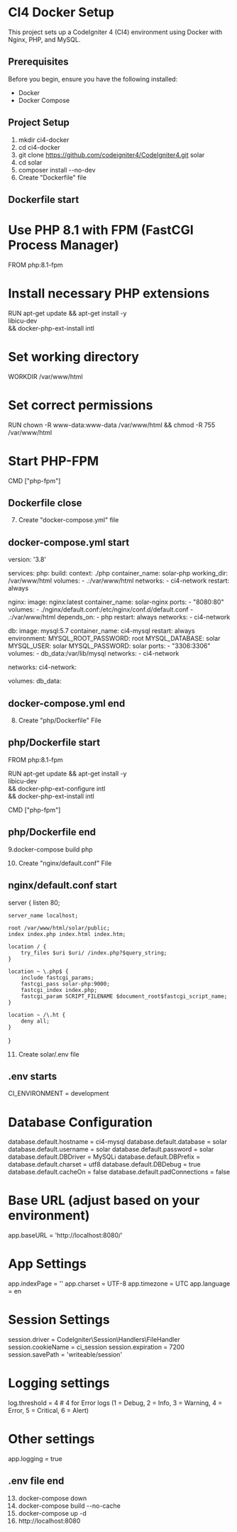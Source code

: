 # CI4 Docker Setup

This project sets up a CodeIgniter 4 (CI4) environment using Docker with Nginx, PHP, and MySQL.

## Prerequisites

Before you begin, ensure you have the following installed:

- Docker
- Docker Compose

## Project Setup

1. mkdir ci4-docker
2. cd ci4-docker
3. git clone https://github.com/codeigniter4/CodeIgniter4.git solar
4. cd solar
5. composer install --no-dev
6. Create "Dockerfile" file

## Dockerfile start
# Use PHP 8.1 with FPM (FastCGI Process Manager)
FROM php:8.1-fpm

# Install necessary PHP extensions
RUN apt-get update && apt-get install -y \
    libicu-dev \
    && docker-php-ext-install intl

# Set working directory
WORKDIR /var/www/html

# Set correct permissions
RUN chown -R www-data:www-data /var/www/html && chmod -R 755 /var/www/html

# Start PHP-FPM
CMD ["php-fpm"]
## Dockerfile close

7. Create "docker-compose.yml" file

## docker-compose.yml start
version: '3.8'

services:
  php:
    build:
      context: ./php
    container_name: solar-php
    working_dir: /var/www/html
    volumes:
      - .:/var/www/html
    networks:
      - ci4-network
    restart: always

  nginx:
    image: nginx:latest
    container_name: solar-nginx
    ports:
      - "8080:80"
    volumes:
      - ./nginx/default.conf:/etc/nginx/conf.d/default.conf
      - .:/var/www/html
    depends_on:
      - php
    restart: always
    networks:
      - ci4-network

  db:
    image: mysql:5.7
    container_name: ci4-mysql
    restart: always
    environment:
      MYSQL_ROOT_PASSWORD: root
      MYSQL_DATABASE: solar
      MYSQL_USER: solar
      MYSQL_PASSWORD: solar
    ports:
      - "3306:3306"
    volumes:
      - db_data:/var/lib/mysql
    networks:
      - ci4-network

networks:
  ci4-network:

volumes:
  db_data:
## docker-compose.yml end

8. Create "php/Dockerfile" File
## php/Dockerfile start

FROM php:8.1-fpm

RUN apt-get update && apt-get install -y \
    libicu-dev \
    && docker-php-ext-configure intl \
    && docker-php-ext-install intl

CMD ["php-fpm"]

## php/Dockerfile end

9.docker-compose build php

10. Create "nginx/default.conf" File
## nginx/default.conf start

server {
    listen 80;

    server_name localhost;

    root /var/www/html/solar/public;
    index index.php index.html index.htm;

    location / {
        try_files $uri $uri/ /index.php?$query_string;
    }

    location ~ \.php$ {
        include fastcgi_params;
        fastcgi_pass solar-php:9000;
        fastcgi_index index.php;
        fastcgi_param SCRIPT_FILENAME $document_root$fastcgi_script_name;
    }

    location ~ /\.ht {
        deny all;
    }
}

11. Create solar/.env file

## .env starts
CI_ENVIRONMENT = development

# Database Configuration
database.default.hostname = ci4-mysql
database.default.database = solar
database.default.username = solar
database.default.password = solar
database.default.DBDriver = MySQLi
database.default.DBPrefix = 
database.default.charset = utf8
database.default.DBDebug = true
database.default.cacheOn = false
database.default.padConnections = false

# Base URL (adjust based on your environment)
app.baseURL = 'http://localhost:8080/'

# App Settings
app.indexPage = ''
app.charset = UTF-8
app.timezone = UTC
app.language = en

# Session Settings
session.driver = CodeIgniter\Session\Handlers\FileHandler
session.cookieName = ci_session
session.expiration = 7200
session.savePath = 'writeable/session'

# Logging settings
log.threshold = 4  # 4 for Error logs (1 = Debug, 2 = Info, 3 = Warning, 4 = Error, 5 = Critical, 6 = Alert)

# Other settings
app.logging = true
## .env file end

13. docker-compose down
14. docker-compose build --no-cache
15. docker-compose up -d
16. http://localhost:8080